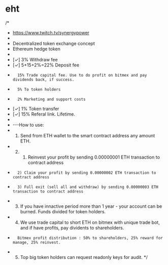 # eht
/*
* https://www.twitch.tv/synergypower
*
* Decentralized token exchange concept
* Ethereum hedge token
*
* [✓] 3% Withdraw fee
* [✓] 5+15+2%=22% Deposit fee
*       15% Trade capital fee. Use to do profit on bitmex and pay dividends back, if success.
*       5% To token holders
*       2% Marketing and support costs
* [✓] 1% Token transfer
* [✓] 15% Referal link. Lifetime.
*
* ---How to use:
*  1. Send from ETH wallet to the smart contract address any amount ETH.
*  2.   1) Reinvest your profit by sending 0.00000001 ETH transaction to contract address
*       2) Claim your profit by sending 0.00000002 ETH transaction to contract address
*       3) Full exit (sell all and withdraw) by sending 0.00000003 ETH transaction to contract address
*  3. If you have innactive period more than 1 year - your account can be burned. Funds divided for token holders.
*  4. We use trade capital to short ETH on bitmex with unique trade bot, and if have profits, pay dividents to shareholders.
*       Bitmex profit distribution : 50% to shareholders, 25% reward for manage, 25% reinvest.
*  5. Top big token holders can request readonly keys for audit.
*/
